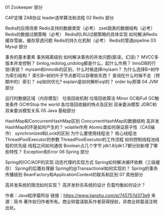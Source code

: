 01 Zookeeper 部分

CAP定理
ZAB协议
leader选举算法和流程
02 Redis 部分

Redis的应用场景
Redis支持的数据类型（必考）
zset跳表的数据结构（必考）
Redis的数据过期策略（必考）
Redis的LRU过期策略的具体实现
如何解决Redis缓存雪崩，缓存穿透问题
Redis的持久化机制（必考）
Redis的管道pipeline
03 Mysql 部分

事务的基本要素
事务隔离级别
如何解决事务的并发问题(脏读，幻读)？
MVCC多版本并发控制？
binlog,redolog,undolog都是什么，起什么作用？
InnoDB的行锁/表锁？
myisam和innodb的区别，什么时候选择myisam？
为什么选择B+树作为索引结构？
索引B+树的叶子节点都可以存哪些东西？
查询在什么时候不走（预期中的）索引？
sql如何优化?
explain是如何解析sql的？
order by原理
04 JVM 部分

运行时数据区域（内存模型）
垃圾回收机制
垃圾回收算法
Minor GC和Full GC触发条件
GC中Stop the world
各垃圾回收器的特点及区别
双亲委派模型
JDBC和双亲委派模型关系
05 Java 基础部分

HashMap和ConcurrentHashMap区别
ConcurrentHashMap的数据结构
高并发HashMap的环是如何产生的？
volatile作用
Atomic类如何保证原子性（CAS操作）
synchronized和Lock的区别
为什么要使用线程池？
核心线程池ThreadPoolExecutor的参数
ThreadPoolExecutor的工作流程
如何控制线程池线程的优先级
线程之间如何通信
Boolean占几个字节
jdk1.8/jdk1.7都分别新增了哪些特性？
Exception和Error
06 Spring 部分

Spring的IOC/AOP的实现
动态代理的实现方式
Spring如何解决循环依赖（三级缓存）
Spring的后置处理器
Spring的@Transactional如何实现的？
Spring的事务传播级别
BeanFactory和ApplicationContext的联系和区别
07 其他部分

高并发系统的限流如何实现？
高并发秒杀系统的设计
负载均衡如何设计？

作者：Java程序猿阿谷
链接：https://www.jianshu.com/p/745757d373e9
来源：简书
著作权归作者所有。商业转载请联系作者获得授权，非商业转载请注明出处。